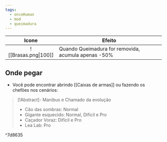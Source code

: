 ```yaml
---
tags:
  - onceHuman
  - mod
  - queimadura
---
```


|      Icone      | Efeito                                              |
| :-------------: | --------------------------------------------------- |
| ![[Brasas.png\|100]] | Quando Queimadura for removida, acumula apenas -50% |

## Onde pegar

- Você pode encontrar abrindo [[Caixas de armas]] ou fazendo os chefões nos cenários:

> [!Abstract]- Manibus e Chamado da evolução
> - Cão das sombras: Normal  
> - Gigante esquecido: Normal, Difícil e Pro  
> - Caçador Voraz: Difícil e Pro  
> - Lea Lab: Pro

^7d8635

